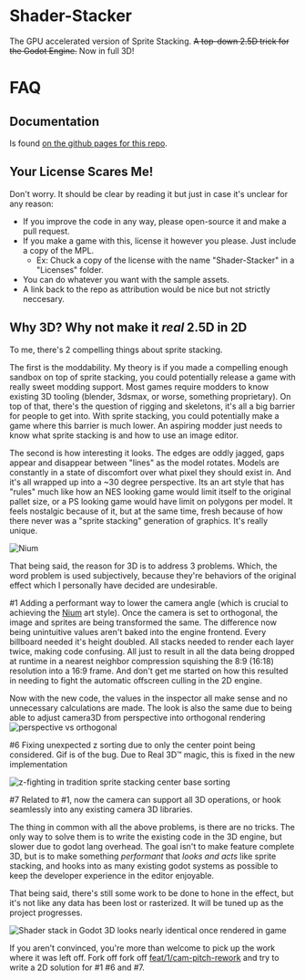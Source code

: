 # Shader-Stacker
The GPU accelerated version of Sprite Stacking. ~~A top-down 2.5D trick for the Godot Engine.~~
Now in full 3D!

# FAQ
## Documentation
Is found [on the github pages for this repo](https://ka.rlphilli.ps/Shader-Stacker/).

## Your License Scares Me!
Don't worry. It should be clear by reading it but just in case it's unclear for any reason:

* If you improve the code in any way, please open-source it and make a pull request.
* If you make a game with this, license it however you please. Just include a copy of the MPL.
   * Ex: Chuck a copy of the license with the name "Shader-Stacker" in a "Licenses" folder.
* You can do whatever you want with the sample assets.
* A link back to the repo as attribution would be nice but not strictly neccesary.

## Why 3D? Why not make it *real* 2.5D in 2D
To me, there's 2 compelling things about sprite stacking.

The first is the moddability. My theory is if you made a compelling enough sandbox on top of sprite stacking, you could potentially release a game with really sweet modding support. Most games require modders to know existing 3D tooling (blender, 3dsmax, or worse, something proprietary). On top of that, there's the question of rigging and skeletons, it's all a big barrier for people to get into. With sprite stacking, you could potentially make a game where this barrier is much lower. An aspiring modder just needs to know what sprite stacking is and how to use an image editor.

The second is how interesting it looks. The edges are oddly jagged, gaps appear and disappear between "lines" as the model rotates. Models are constantly in a state of discomfort over what pixel they should exist in. And it's all wrapped up into a ~30 degree perspective. Its an art style that has "rules" much like how an NES looking game would limit itself to the original pallet size, or a PS looking game would have limit on polygons per model. It feels nostalgic because of it, but at the same time, fresh because of how there never was a "sprite stacking" generation of graphics. It's really unique.

![Nium](https://user-images.githubusercontent.com/10494276/158463488-9fc9cd78-c839-48aa-a181-b960ce2f7be6.gif)

That being said, the reason for 3D is to address 3 problems. Which, the word problem is used subjectively, because they're behaviors of the original effect which I personally have decided are undesirable.

#1
Adding a performant way to lower the camera angle (which is crucial to achieving the [Nium](https://www.youtube.com/watch?v=_BztMPC5Kk4) art style). Once the camera is set to orthogonal, the image and sprites are being transformed the same. The difference now being unintuitive values aren't baked into the engine frontend. Every billboard needed it's height doubled. All stacks needed to render each layer twice, making code confusing. All just to result in all the data being dropped at runtime in a nearest neighbor compression squishing the 8:9 (16:18) resolution into a 16:9 frame. And don't get me started on how this resulted in needing to fight the automatic offscreen culling in the 2D engine. 

Now with the new code, the values in the inspector all make sense and no unnecessary calculations are made. The look is also the same due to being able to adjust camera3D from perspective into orthogonal rendering
![perspective vs orthogonal](https://user-images.githubusercontent.com/10494276/158466088-a5125e09-fa04-494a-a413-25d130529b54.png)

 #6 
Fixing unexpected z sorting due to only the center point being considered. Gif is of the bug. Due to Real 3D™ magic, this is fixed in the new implementation

![z-fighting in tradition sprite stacking center base sorting](https://user-images.githubusercontent.com/10494276/158458310-da608f57-d918-488e-b8cb-b848fcd3ccff.gif)

#7
Related to #1, now the camera can support all 3D operations, or hook seamlessly into any existing camera 3D libraries.

The thing in common with all the above problems, is there are no tricks. The only way to solve them is to write the existing code in the 3D engine, but slower due to godot lang overhead. The goal isn't to make feature complete 3D, but is to make something *performant* that *looks and acts* like sprite stacking, and hooks into as many existing godot systems as possible to keep the developer experience in the editor enjoyable.

That being said, there's still some work to be done to hone in the effect, but it's not like any data has been lost or rasterized. It will be tuned up as the project progresses.

![Shader stack in Godot 3D looks nearly identical once rendered in game](https://user-images.githubusercontent.com/10494276/158462796-e0bd0eb0-0278-4c2c-9a93-1f74a861352f.png)

If you aren't convinced, you're more than welcome to pick up the work where it was left off.
Fork off fork off [feat/1/cam-pitch-rework](https://github.com/KarlTheCool/Shader-Stacker/tree/feat/1/cam-pitch-rework) and try to write a 2D solution for #1 #6 
and #7.
